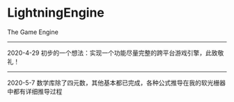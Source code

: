 # LightningEngine
The Game Engine  

********************************************************************************  

2020-4-29 初步的一个想法：实现一个功能尽量完整的跨平台游戏引擎，此致敬礼！  

********************************************************************************  

2020-5-7  数学库除了四元数，其他基本都已完成，各种公式推导在我的软光栅器中都有详细推导过程  

